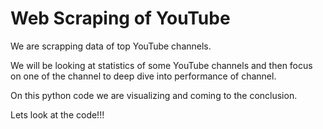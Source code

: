 # Web Scraping of YouTube

We are scrapping data of top YouTube channels.

We will be looking at statistics of some YouTube channels and then focus on one of the channel to deep dive into performance of channel.

On this python code we are visualizing and coming to the conclusion.

Lets look at the code!!!
